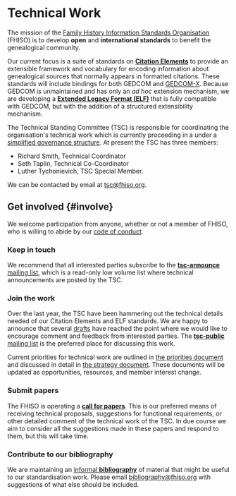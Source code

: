 Technical Work
==============

The mission of the [Family History Information Standards
Organisation](//fhiso.org) (FHISO) is to develop **open** and
**international standards** to benefit the genealogical community.

Our current focus is a suite of standards on [**Citation
Elements**](/drafts#cev) to provide an extensible framework and
vocabulary for encoding information about genealogical sources that
normally appears in formatted citations.  These standards will include
bindings for both GEDCOM and [GEDCOM-X](http://www.gedcomx.org/).
Because GEDCOM is unmaintained and has only an *ad hoc* extension
mechanism, we are developing a [**Extended Legacy Format
(ELF)**](/drafts#elf) that is fully compatible with GEDCOM, but
with the addition of a structured extensibility mechanism.

The Technical Standing Committee (TSC) is responsible for coordinating
the organisation's technical work which is currently proceeding in a
under a [simplified governance structure](/governance).  At present the
TSC has three members: 

* Richard Smith, Technical Coordinator
* Seth Taplin, Technical Co-Coordinator
* Luther Tychonievich, TSC Special Member.  

We can be contacted by email at [tsc@fhiso.org](mailto:tsc@fhiso.org).


Get involved {#involve}
------------

We welcome participation from anyone, whether or not a member of FHISO,
who is willing to abide by our [code of
conduct](http://fhiso.org/aboutfhiso/code-of-conduct/). 

### Keep in touch

We recommend that all interested parties subscribe to the
[**tsc-announce** mailing
list](http://fhiso.org/mailman/listinfo/tsc-announce_fhiso.org), which
is a read-only low volume list where technical announcements are posted
by the TSC.

### Join the work

Over the last year, the TSC have been hammering out the technical
details needed of our Citation Elements and ELF standards.  We are happy
to announce that several [drafts](/drafts) have reached the point where
we would like to encourage comment and feedback from interested parties.
The [**tsc-public** mailing list](tsc-public) is the preferred place for
discussing this work.

Current priorities for technical work are outlined in [the priorities
document](/priorities) and discussed in detail in [the strategy
document](/strategy).  These documents will be updated as opportunities,
resources, and member interest change.

### Submit papers

The FHISO is operating a [**call for papers**](cfps). This is our preferred
means of receiving technical proposals, suggestions for functional
requirements, or other detailed comment of the technical work of the TSC. In
due course we aim to consider all the suggestions made in these papers and
respond to them, but this will take time.

### Contribute to our bibliography

We are maintaining an [informal **bibliography**](/bibliography) of
material that might be useful to our standardisation work. Please email
[bibliography@fhiso.org](mailto:bibliography@fhiso.org) with suggestions
of what else should be included.
